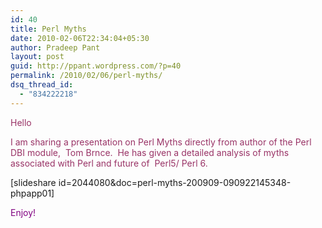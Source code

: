 ```yaml
---
id: 40
title: Perl Myths
date: 2010-02-06T22:34:04+05:30
author: Pradeep Pant
layout: post
guid: http://ppant.wordpress.com/?p=40
permalink: /2010/02/06/perl-myths/
dsq_thread_id:
  - "834222218"
---
```

<span style="color:#993366;">Hello</span>

<span style="color:#993366;">I am sharing a presentation on Perl Myths directly from author of the Perl DBI module,  Tom Brnce.  He has given a detailed analysis of myths associated with Perl and future of  Perl5/ Perl 6.</span>

[slideshare id=2044080&doc=perl-myths-200909-090922145348-phpapp01]

<span style="color:#800080;">Enjoy!</span>